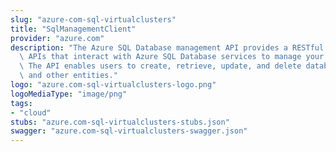 ```yaml
---
slug: "azure-com-sql-virtualclusters"
title: "SqlManagementClient"
provider: "azure.com"
description: "The Azure SQL Database management API provides a RESTful set of web\
  \ APIs that interact with Azure SQL Database services to manage your databases.\
  \ The API enables users to create, retrieve, update, and delete databases, servers,\
  \ and other entities."
logo: "azure.com-sql-virtualclusters-logo.png"
logoMediaType: "image/png"
tags:
- "cloud"
stubs: "azure.com-sql-virtualclusters-stubs.json"
swagger: "azure.com-sql-virtualclusters-swagger.json"
---
```

